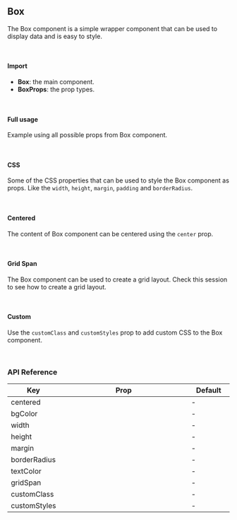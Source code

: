 ## Box

The Box component is a simple wrapper component that can be used to display data and is easy to style.

<div>
	<LeSourceButton url="https://github.com/hiimlex/leux/tree/main/src/components/Box"></LeSourceButton>
</div>

<br/>

#### Import

<div>
	<ImportPreview></ImportPreview>
</div>

- **Box**: the main component.
- **BoxProps**: the prop types.

<br/>

#### Full usage

Example using all possible props from Box component.

<div>
	<BoxCompletePreview></BoxCompletePreview>
</div>

<br/>

#### CSS

Some of the CSS properties that can be used to style the Box component as props. Like the `width`, `height`, `margin`, `padding` and `borderRadius`.

<div>
	<BoxCssPreview></BoxCssPreview>
</div>

<br/>

#### Centered

The content of Box component can be centered using the `center` prop.

<div>
	<BoxCenteredPreview></BoxCenteredPreview>
</div>

<br/>

#### Grid Span

The Box component can be used to create a grid layout. Check <NavLink to="/layout/grid#span">this</NavLink> session to see how to create a grid layout.

<br/>

#### Custom

Use the `customClass` and `customStyles` prop to add custom CSS to the Box component.

<div>
	<BoxCustomPreview></BoxCustomPreview>
</div>

<br/>

### API Reference

<div>
<table width="100%">
<thead>
<tr>
<th width="10%">Key</th>
<th width="70%">Prop</th>
<th width="20%">Default</th>
</tr>
</thead>
<tbody>
<tr>
<td>centered</td>
<td><LeHighlighter code="'boolean'" language="tsx" style="soft"></LeHighlighter></td>
<td>-</td>
</tr>
<tr>
<td>bgColor</td>
<td><LeHighlighter code="'primary' | 'secondary' | 'success' | 'danger' | 'warning' | 'default'" language="tsx" style="soft"></LeHighlighter></td>
<td>-</td>
</tr>
<tr>
<td>width</td>
<td><LeHighlighter code="React.CSSProperties['width']" language="tsx" style="soft"></LeHighlighter></td>
<td>-</td>
</tr>
<tr>
<td>height</td>
<td><LeHighlighter code="React.CSSProperties['height']" language="tsx" style="soft"></LeHighlighter></td>
<td>-</td>
</tr>
<tr>
<td>margin</td>
<td><LeHighlighter code="React.CSSProperties['margin']" language="tsx" style="soft"></LeHighlighter></td>
<td>-</td>
</tr>
<tr>
<td>borderRadius</td>
<td><LeHighlighter code="React.CSSProperties['borderRadius']" language="tsx" style="soft"></LeHighlighter></td>
<td>-</td>
</tr>
<tr>
<td>textColor</td>
<td><LeHighlighter code="'dark' | 'light' | 'darker' | 'lighter'" language="tsx" style="soft"></LeHighlighter></td>
<td>-</td>
</tr>
<tr>
<td>gridSpan</td>
<td><LeHighlighter code="{ 'row': 1, 'col': 0 }" language="tsx" style="soft"></LeHighlighter></td>
<td>-</td>
</tr>
<tr>
<td>customClass</td>
<td><LeHighlighter code="'string'" language="tsx" style="soft"></LeHighlighter></td>
<td>-</td>
</tr>
<tr>
<td>customStyles</td>
<td><LeHighlighter code="React.CSSProperties" language="tsx" style="soft"></LeHighlighter></td>
<td>-</td>
</tr>
</tbody>
</table>
</div>

<br/>

